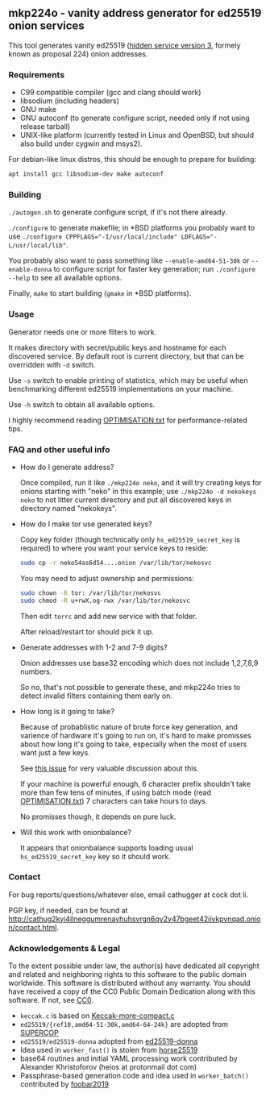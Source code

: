 ## mkp224o - vanity address generator for ed25519 onion services

This tool generates vanity ed25519 ([hidden service version 3][v3],
formely known as proposal 224) onion addresses.

### Requirements

* C99 compatible compiler (gcc and clang should work)
* libsodium (including headers)
* GNU make
* GNU autoconf (to generate configure script, needed only if not using release tarball)
* UNIX-like platform (currently tested in Linux and OpenBSD, but should
  also build under cygwin and msys2).

For debian-like linux distros, this should be enough to prepare for building:

```bash
apt install gcc libsodium-dev make autoconf
```

### Building

`./autogen.sh` to generate configure script, if it's not there already.

`./configure` to generate makefile; in \*BSD platforms you probably want to use
`./configure CPPFLAGS="-I/usr/local/include" LDFLAGS="-L/usr/local/lib"`.

You probably also want to pass something like `--enable-amd64-51-30k`
or `--enable-donna` to configure script for faster key generation;
run `./configure --help` to see all available options.

Finally, `make` to start building (`gmake` in \*BSD platforms).

### Usage

Generator needs one or more filters to work.

It makes directory with secret/public keys and hostname
for each discovered service. By default root is current
directory, but that can be overridden with `-d` switch.

Use `-s` switch to enable printing of statistics, which may be useful
when benchmarking different ed25519 implementations on your machine.

Use `-h` switch to obtain all available options.

I highly recommend reading [OPTIMISATION.txt][OPTIMISATION] for
performance-related tips.

### FAQ and other useful info

* How do I generate address?

  Once compiled, run it like `./mkp224o neko`, and it will try creating
  keys for onions starting with "neko" in this example; use `./mkp224o
  -d nekokeys neko` to not litter current directory and put all
  discovered keys in directory named "nekokeys".

* How do I make tor use generated keys?

  Copy key folder (though technically only `hs_ed25519_secret_key` is required)
  to where you want your service keys to reside:

  ```bash
  sudo cp -r neko54as6d54....onion /var/lib/tor/nekosvc
  ```

  You may need to adjust ownership and permissions:

  ```bash
  sudo chown -R tor: /var/lib/tor/nekosvc
  sudo chmod -R u+rwX,og-rwx /var/lib/tor/nekosvc
  ```

  Then edit `torrc` and add new service with that folder.

  After reload/restart tor should pick it up.

* Generate addresses with 1-2 and 7-9 digits?

  Onion addresses use base32 encoding which does not include 1,2,7,8,9
  numbers.

  So no, that's not possible to generate these, and mkp224o tries to
  detect invalid filters containing them early on.

* How long is it going to take?

  Because of probablistic nature of brute force key generation, and
  varience of hardware it's going to run on, it's hard to make promisses
  about how long it's going to take, especially when the most of users
  want just a few keys.

  See [this issue][#27] for very valuable discussion about this.

  If your machine is powerful enough, 6 character prefix shouldn't take
  more than few tens of minutes, if using batch mode (read
  [OPTIMISATION.txt][OPTIMISATION]) 7 characters can take hours
  to days.

  No promisses though, it depends on pure luck.

* Will this work with onionbalance?

  It appears that onionbalance supports loading usual
  `hs_ed25519_secret_key` key so it should work.

### Contact

For bug reports/questions/whatever else, email cathugger at cock dot li.

PGP key, if needed, can be found at <http://cathug2kyi4ilneggumrenayhuhsvrgn6qv2y47bgeet42iivkpynqad.onion/contact.html>.

### Acknowledgements & Legal

To the extent possible under law, the author(s) have dedicated all
copyright and related and neighboring rights to this software to the
public domain worldwide. This software is distributed without any
warranty.
You should have received a copy of the CC0 Public Domain Dedication
along with this software. If not, see [CC0][].

* `keccak.c` is based on [Keccak-more-compact.c][keccak.c]
* `ed25519/{ref10,amd64-51-30k,amd64-64-24k}` are adopted from
  [SUPERCOP][]
* `ed25519/ed25519-donna` adopted from [ed25519-donna][]
* Idea used in `worker_fast()` is stolen from [horse25519][]
* base64 routines and initial YAML processing work contributed by
  Alexander Khristoforov (heios at protonmail dot com)
* Passphrase-based generation code and idea used in `worker_batch()`
  contributed by [foobar2019][]

[v3]: https://gitweb.torproject.org/torspec.git/plain/rend-spec-v3.txt
[OPTIMISATION]: ./OPTIMISATION.txt
[#27]: https://github.com/cathugger/mkp224o/issues/27
[keccak.c]: https://github.com/XKCP/XKCP/blob/master/Standalone/CompactFIPS202/C/Keccak-more-compact.c
[CC0]: https://creativecommons.org/publicdomain/zero/1.0/
[SUPERCOP]: https://bench.cr.yp.to/supercop.html
[ed25519-donna]: https://github.com/floodyberry/ed25519-donna
[horse25519]: https://github.com/Yawning/horse25519
[foobar2019]: https://github.com/foobar2019

